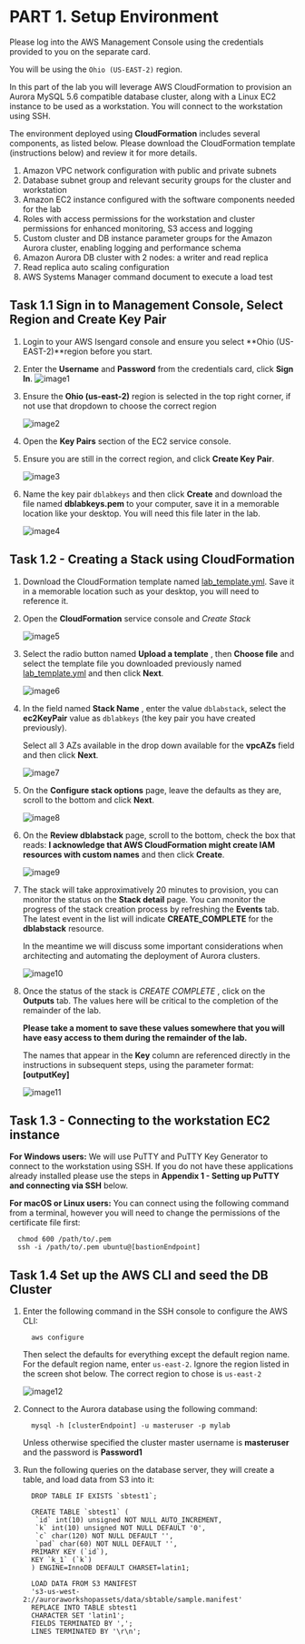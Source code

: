 # PART 1. Setup Environment

Please log into the AWS Management Console using the credentials provided to you on the separate card.

You will be using the `Ohio (US-EAST-2)` region.

In this part of the lab you will leverage AWS CloudFormation to provision an Aurora MySQL 5.6 compatible database cluster, along with a Linux EC2 instance to be used as a workstation. You will connect to the workstation using SSH.

The environment deployed using **CloudFormation** includes several components, as listed below. Please download the CloudFormation template (instructions below) and review it for more details.

1. Amazon VPC network configuration with public and private subnets
2. Database subnet group and relevant security groups for the cluster and workstation
3. Amazon EC2 instance configured with the software components needed for the lab
4. Roles with access permissions for the workstation and cluster permissions for enhanced monitoring, S3 access and logging
5. Custom cluster and DB instance parameter groups for the Amazon Aurora cluster, enabling logging and performance schema
6. Amazon Aurora DB cluster with 2 nodes: a writer and read replica
7. Read replica auto scaling configuration
8. AWS Systems Manager command document to execute a load test

## Task 1.1 Sign in to Management Console, Select Region and Create Key Pair

1. Login to your AWS Isengard console and ensure you select **Ohio (US-EAST-2)**region before you start.
2. Enter the **Username** and **Password** from the credentials card, click **Sign In**.
    ![image1](./img/image001.png)

1. Ensure the **Ohio (us-east-2)** region is selected in the top right corner, if not use that dropdown to choose the correct region

    ![image2](./img/image002.png)

1. Open the **Key Pairs** section of the EC2 service console.
2. Ensure you are still in the correct region, and click **Create Key Pair**.


    ![image3](./img/image003.png)

1. Name the key pair `dblabkeys` and then click **Create** and download the file named **dblabkeys.pem** to your computer, save it in a memorable location like your desktop.  You will need this file later in the lab.

    ![image4](./img/image004.png)

## Task 1.2 - Creating a Stack using CloudFormation

1. Download the CloudFormation template named [lab\_template.yml](https://raw.githubusercontent.com/czhc/aurora-deep-dive--private/master/lab1/lab_template.yml?token=ABDLDPLM6425NFSEY4H2GYC5ZCV26). Save it in a memorable location such as your desktop, you will need to reference it.

2. Open the **CloudFormation** service console and *Create Stack* 

    ![image5](./img/image005.png)

1. Select the radio button named **Upload a template** , then **Choose file** and select the template file you downloaded previously named [lab_template.yml](./lab_template.yml) and then click **Next**.

    ![image6](./img/image006.png)

1. In the field named **Stack Name** , enter the value `dblabstack`, select the **ec2KeyPair** value as `dblabkeys` (the key pair you have created previously).

    Select all 3 AZs available in the drop down available for the **vpcAZs** field and then click **Next**.

    ![image7](./img/image007.png)

1. On the **Configure stack options** page, leave the defaults as they are, scroll to the bottom and click **Next**.


    ![image8](./img/image008.png)

1. On the **Review dblabstack** page, scroll to the bottom, check the box that reads: **I acknowledge that AWS CloudFormation might create IAM resources with custom names** and then click **Create**.

    ![image9](./img/image009.png)

1. The stack will take approximatively 20 minutes to provision, you can monitor the status on the **Stack detail** page. You can monitor the progress of the stack creation process by refreshing the **Events** tab. 
    The latest event in the list will indicate **CREATE\_COMPLETE** for the **dblabstack** resource.

    In the meantime we will discuss some important considerations when architecting and automating the deployment of Aurora clusters.

    ![image10](./img/image010.png)


1. Once the status of the stack is _CREATE COMPLETE_ , click on the **Outputs** tab. The values here will be critical to the completion of the remainder of the lab.   
    
    **Please take a moment to save these values somewhere that you will have easy access to them during the remainder of the lab.** 
    
    The names that appear in the **Key** column are referenced directly in the instructions in subsequent steps, using the parameter format: **[outputKey]**

    ![image11](./img/image011.png)


## Task 1.3 - Connecting to the workstation EC2 instance

**For Windows users:** We will use PuTTY and PuTTY Key Generator to connect to the workstation using SSH. If you do not have these applications already installed please use the steps in **Appendix 1 - Setting up PuTTY and connecting via SSH** below.

**For macOS or Linux users:** You can connect using the following command from a terminal, however you will need to change the permissions of the certificate file first:

```
  chmod 600 /path/to/.pem
  ssh -i /path/to/.pem ubuntu@[bastionEndpoint]

```


## Task 1.4 Set up the AWS CLI and seed the DB Cluster

1. Enter the following command in the SSH console to configure the AWS CLI:

    ```
      aws configure
    ```

    Then select the defaults for everything except the default region name.  For the default region name, enter `us-east-2`.
    Ignore the region listed in the screen shot below. The correct region to chose is `us-east-2`

    ![image12](./img/image012.png)

1. Connect to the Aurora database using the following command:

    ```
      mysql -h [clusterEndpoint] -u masteruser -p mylab
    ```
    
    Unless otherwise specified the cluster master username is **masteruser** and the password is **Password1**

1. Run the following queries on the database server, they will create a table, and load data from S3 into it:

    ```
      DROP TABLE IF EXISTS `sbtest1`;

      CREATE TABLE `sbtest1` (
       `id` int(10) unsigned NOT NULL AUTO_INCREMENT,
       `k` int(10) unsigned NOT NULL DEFAULT '0',
       `c` char(120) NOT NULL DEFAULT '',
       `pad` char(60) NOT NULL DEFAULT '',
      PRIMARY KEY (`id`),
      KEY `k_1` (`k`)
      ) ENGINE=InnoDB DEFAULT CHARSET=latin1;

      LOAD DATA FROM S3 MANIFEST
      's3-us-west-2://auroraworkshopassets/data/sbtable/sample.manifest'
      REPLACE INTO TABLE sbtest1
      CHARACTER SET 'latin1';
      FIELDS TERMINATED BY ',';
      LINES TERMINATED BY '\r\n';

    ```
